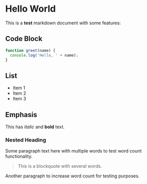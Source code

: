 # Hello World

This is a **test** markdown document with some features:

## Code Block

```javascript
function greet(name) {
  console.log('Hello, ' + name);
}
```

## List

- Item 1
- Item 2
- Item 3

## Emphasis

This has *italic* and **bold** text.

### Nested Heading

Some paragraph text here with multiple words to test word count functionality.

> This is a blockquote with several words.

Another paragraph to increase word count for testing purposes.